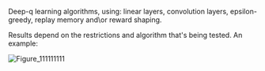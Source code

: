 Deep-q learning algorithms, using: linear layers, convolution layers, epsilon-greedy, replay memory and\or reward shaping.

Results depend on the restrictions and algorithm that's being tested. An example:

![Figure_111111111](https://github.com/ShaielVistuch/DRL_for_Frozen_Lake/assets/133270551/98a62ed4-c8ff-4e03-89b8-325129084c06)
